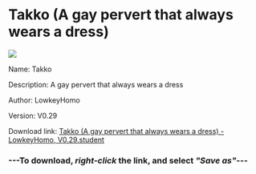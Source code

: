 # Takko (A gay pervert that always wears a dress)

<img src = "https://raw.githubusercontent.com/Arbiter1223/Daigaku-Gurashi-Custom-Students/master/Students/Files/Takko%20(A%20gay%20pervert%20that%20always%20wears%20a%20dress).png">

Name: Takko

Description: A gay pervert that always wears a dress

Author: LowkeyHomo

Version: V0.29

Download link: <a href="https://raw.githubusercontent.com/Arbiter1223/Daigaku-Gurashi-Custom-Students/master/Students/Files/Takko%20(A%20gay%20pervert%20that%20always%20wears%20a%20dress)%20-%20LowkeyHomo%2C%20V0.29.student">Takko (A gay pervert that always wears a dress) - LowkeyHomo, V0.29.student</a>

### ---**To download, _right-click_ the link, and select _"Save as"_**---
